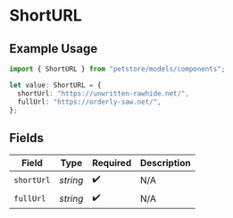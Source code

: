 # ShortURL

## Example Usage

```typescript
import { ShortURL } from "petstore/models/components";

let value: ShortURL = {
  shortUrl: "https://unwritten-rawhide.net/",
  fullUrl: "https://orderly-saw.net/",
};
```

## Fields

| Field              | Type               | Required           | Description        |
| ------------------ | ------------------ | ------------------ | ------------------ |
| `shortUrl`         | *string*           | :heavy_check_mark: | N/A                |
| `fullUrl`          | *string*           | :heavy_check_mark: | N/A                |